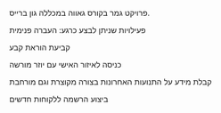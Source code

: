 פרויקט גמר בקורס גאווה במכללה גון ברייס.

פעילויות שניתן לבצע כרגע:
העברה פנימית

קביעת הוראת קבע

כניסה לאיזור האישי עם יוזר מורשה

קבלת מידע על התנועות האחרונות בצורה מקוצרת וגם מורחבת

ביצוע הרשמה ללקוחות חדשים
